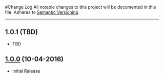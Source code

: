 #Change Log
All notable changes to this project will be documented in this file.
Adheres to [Semantic Versioning](http://semver.org/).

---

## 1.0.1 (TBD)

* TBD

## [1.0.0](https://github.com/ngageoint/geopackage-tiff-java/releases/tag/1.0.0) (10-04-2016)

* Initial Release
